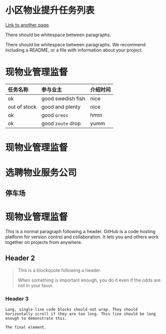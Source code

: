 # 小区物业提升任务列表




[Link to another page](./carpark-benifit.html).

There should be whitespace between paragraphs.

There should be whitespace between paragraphs. We recommend including a README, or a file with information about your project.

# 现物业管理监督

| 任务名称        | 参与业主         | 介绍时间 |
|:-------------|:------------------|:------|
| ok           | good swedish fish | nice  |
| out of stock | good and plenty   | nice  |
| ok           | good `oreos`      | hmm   |
| ok           | good `zoute` drop | yumm  |


# 现物业管理监督

# 选聘物业服务公司

## 停车场


# 现物业管理监督

This is a normal paragraph following a header. GitHub is a code hosting platform for version control and collaboration. It lets you and others work together on projects from anywhere.

## Header 2

> This is a blockquote following a header.
>
> When something is important enough, you do it even if the odds are not in your favor.

### Header 3


```
Long, single-line code blocks should not wrap. They should horizontally scroll if they are too long. This line should be long enough to demonstrate this.
```

```
The final element.
```
